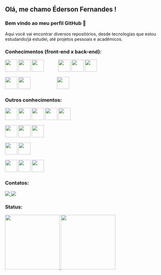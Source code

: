 ## Olá, me chamo Éderson Fernandes !

### Bem vindo ao meu perfil GitHub 👋

Aqui você vai encontrar diversos repositórios, desde tecnologias que estou estudando/já estudei, até projetos pessoais e acadêmicos.

### Conhecimentos (front-end x back-end):

<img src="https://cdn.jsdelivr.net/gh/devicons/devicon/icons/html5/html5-original-wordmark.svg" width="40" height="40" /> <img src="https://cdn.jsdelivr.net/gh/devicons/devicon/icons/css3/css3-original-wordmark.svg" width="40" height="40" /> <img src="https://cdn.jsdelivr.net/gh/devicons/devicon/icons/javascript/javascript-original.svg" width="40" height="40" /> &nbsp;&nbsp;&nbsp;&nbsp;&nbsp;&nbsp;&nbsp;&nbsp;&nbsp;&nbsp; <img src="https://cdn.jsdelivr.net/gh/devicons/devicon/icons/csharp/csharp-original.svg" width="40" height="40" /> <img src="https://cdn.jsdelivr.net/gh/devicons/devicon/icons/microsoftsqlserver/microsoftsqlserver-plain-wordmark.svg" width="40" height="40" /> <img src="https://cdn.jsdelivr.net/gh/devicons/devicon/icons/git/git-original.svg" width="40" height="40" />

<img src="https://cdn.jsdelivr.net/gh/devicons/devicon/icons/react/react-original-wordmark.svg" width="40" height="40" /> <img src="https://cdn.jsdelivr.net/gh/devicons/devicon/icons/nextjs/nextjs-original-wordmark.svg" width="40" height="40" /> &nbsp;&nbsp;&nbsp;&nbsp;&nbsp;&nbsp;&nbsp;&nbsp;&nbsp;&nbsp;&nbsp;&nbsp;&nbsp;&nbsp;&nbsp;&nbsp;&nbsp;&nbsp;&nbsp;&nbsp; <img src="https://cdn.jsdelivr.net/gh/devicons/devicon/icons/dotnetcore/dotnetcore-original.svg" width="40" height="40" />
        
### Outros conhecimentos:

<img src="https://cdn.jsdelivr.net/gh/devicons/devicon/icons/php/php-plain.svg" width="40" height="40" /> <img src="https://cdn.jsdelivr.net/gh/devicons/devicon/icons/mysql/mysql-original-wordmark.svg" width="40" height="40" /> <img src="https://cdn.jsdelivr.net/gh/devicons/devicon/icons/laravel/laravel-plain-wordmark.svg" width="40" height="40" />  <img src="https://cdn.jsdelivr.net/gh/devicons/devicon/icons/codeigniter/codeigniter-plain-wordmark.svg" width="40" height="40" /> <img src="https://cdn.jsdelivr.net/gh/devicons/devicon/icons/wordpress/wordpress-plain-wordmark.svg" width="40" height="40" />

<img src="https://cdn.jsdelivr.net/gh/devicons/devicon/icons/angularjs/angularjs-plain.svg" width="40" height="40" /> <img src="https://cdn.jsdelivr.net/gh/devicons/devicon/icons/vuejs/vuejs-original-wordmark.svg" width="40" height="40" /> <img src="https://cdn.jsdelivr.net/gh/devicons/devicon/icons/bootstrap/bootstrap-plain-wordmark.svg" width="40" height="40" />

<img src="https://cdn.jsdelivr.net/gh/devicons/devicon/icons/digitalocean/digitalocean-original-wordmark.svg" width="40" height="40" /> <img src="https://cdn.jsdelivr.net/gh/devicons/devicon/icons/nodejs/nodejs-original-wordmark.svg" width="40" height="40" />

<img src="https://cdn.jsdelivr.net/gh/devicons/devicon/icons/jira/jira-original-wordmark.svg" width="40" height="40" /> <img src="https://cdn.jsdelivr.net/gh/devicons/devicon/icons/bitbucket/bitbucket-original-wordmark.svg" width="40" height="40" /> <img src="https://cdn.jsdelivr.net/gh/devicons/devicon/icons/gitlab/gitlab-original-wordmark.svg" width="40" height="40" />

### Contatos:

<div>
  <a href="https://www.edersonfernandes.com.br" target="_blank">
    <img src="https://img.shields.io/badge/-Portifólio-%23EDEDED?style=for-the-badge&logo=googlechrome&logoColor=black" target="_blank">
  </a>
  <a href="https://www.linkedin.com/in/efernandes-tech" target="_blank">
    <img src="https://img.shields.io/badge/-LinkedIn-%230077B5?style=for-the-badge&logo=linkedin&logoColor=white" target="_blank">
  </a>  
</div>

### Status:

<div>
  <a href="https://github.com/efernandes-tech">
    <img height="180em" src="https://github-readme-stats.vercel.app/api?username=efernandes-tech&show_icons=true&theme=dracula&include_all_commits=true&count_private=true&hide=issues,contribs"/>
    <img height="180em" src="https://github-readme-stats.vercel.app/api/top-langs/?username=efernandes-tech&layout=compact&langs_count=6&theme=dracula"/>
</div>
